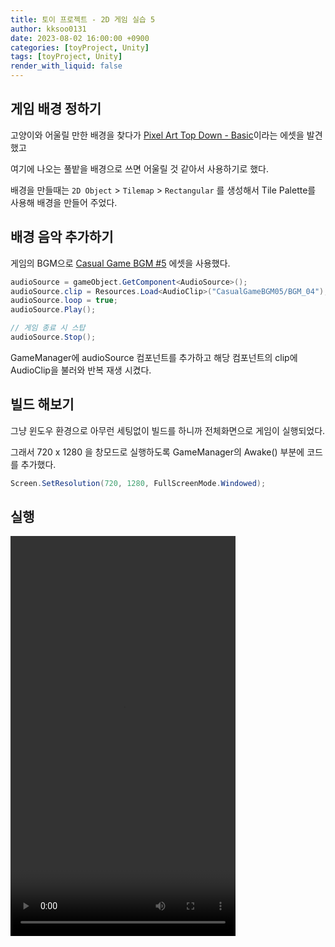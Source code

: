 ```yaml
---
title: 토이 프로젝트 - 2D 게임 실습 5
author: kksoo0131
date: 2023-08-02 16:00:00 +0900
categories: [toyProject, Unity]
tags: [toyProject, Unity]
render_with_liquid: false
---
```


## 게임 배경 정하기

고양이와 어울릴 만한 배경을 찾다가 [Pixel Art Top Down - Basic](https://assetstore.unity.com/packages/p/pixel-art-top-down-basic-187605)이라는 에셋을 발견했고

여기에 나오는 풀밭을 배경으로 쓰면 어울릴 것 같아서 사용하기로 했다.

배경을 만들때는 `2D Object` > `Tilemap` > `Rectangular` 를 생성해서 Tile Palette를 사용해 배경을 만들어 주었다.

## 배경 음악 추가하기

게임의 BGM으로 [Casual Game BGM #5](https://assetstore.unity.com/packages/audio/music/casual-game-bgm-5-135943) 에셋을 사용했다.

```cs
audioSource = gameObject.GetComponent<AudioSource>();
audioSource.clip = Resources.Load<AudioClip>("CasualGameBGM05/BGM_04");
audioSource.loop = true;
audioSource.Play();

// 게임 종료 시 스탑
audioSource.Stop();
```

GameManager에 audioSource 컴포넌트를 추가하고 해당 컴포넌트의 clip에 AudioClip을 불러와 반복 재생 시켰다.

## 빌드 해보기

그냥 윈도우 환경으로 아무런 세팅없이 빌드를 하니까 전체화면으로 게임이 실행되었다.

그래서 720 x 1280 을 창모드로 실행하도록 GameManager의 Awake() 부분에 코드를 추가했다.

```cs
Screen.SetResolution(720, 1280, FullScreenMode.Windowed);
```

## 실행

<video width = "360" height = "640" controls>
    <source src = "/assets/videos/catchCat.mp4" type = "video/mp4">
</video>
